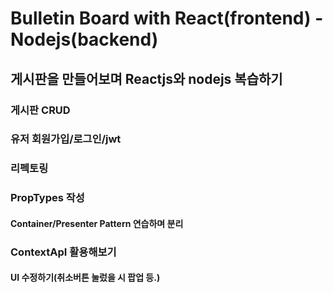 # Bulletin Board with React(frontend) - Nodejs(backend)

## 게시판을 만들어보며 Reactjs와 nodejs 복습하기

### 게시판 CRUD

### 유저 회원가입/로그인/jwt

### 리펙토링

### PropTypes 작성

#### Container/Presenter Pattern 연습하며 분리

### ContextApI 활용해보기

#### UI 수정하기(취소버튼 눌렀을 시 팝업 등.)
